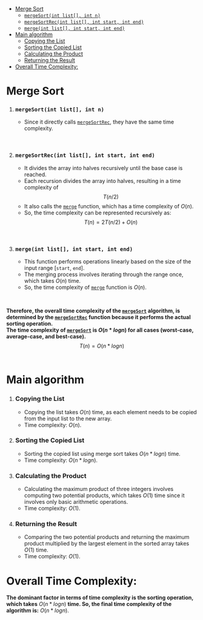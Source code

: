 <!--toc:start-->
- [Merge Sort](#merge-sort)
  - [`mergeSort(int list[], int n)`](#mergesortint-list-int-n)
  - [`mergeSortRec(int list[], int start, int end)`](#mergesortrecint-list-int-start-int-end)
  - [`merge(int list[], int start, int end)`](#mergeint-list-int-start-int-end)
- [Main algorithm](#calculating-the-product)
  - [Copying the List](#copying-the-list)
  - [Sorting the Copied List](#sorting-the-copied-list)
  - [Calculating the Product](#calculating-the-product)
  - [Returning the Result](#returning-the-result)
- [Overall Time Complexity:](#overall-time-complexity)
<!--toc:end-->

# Merge Sort

1. ### `mergeSort(int list[], int n)`
   - Since it directly calls [`mergeSortRec`](#mergesortrecint-list-int-start-int-end), they have the same time complexity.
<br>

2. ### `mergeSortRec(int list[], int start, int end)`
   - It divides the array into halves recursively until the base case is reached.
   - Each recursion divides the array into halves, resulting in a time complexity of
   $$T(n/2)$$
   - It also calls the [`merge`](#mergeint-list-int-start-int-end) function, which has a time complexity of $O(n)$.
   - So, the time complexity can be represented recursively as:
   $$T(n) = 2T(n/2) + O(n)$$
<br>

3. ### `merge(int list[], int start, int end)`
   - This function performs operations linearly based on the size of the input range [`start`, `end`].<br>
   - The merging process involves iterating through the range once, which takes $O(n)$ time.<br>
   - So, the time complexity of [`merge`](#mergeint-list-int-start-int-end) function is $O(n)$.
<br>

**Therefore, the overall time complexity of the [`mergeSort`](#merge-sort) algorithm, is determined by the [`mergeSortRec`](#mergesortrecint-list-int-start-int-end) function because it performs the actual sorting operation.<br>
The time complexity of [`mergeSort`](#merge-sort) is $O(n*log n)$ for all cases (worst-case, average-case, and best-case).**
$$T(n) = O(n*log n)$$
<br>

# Main algorithm

1. ### Copying the List
   - Copying the list takes $O(n)$ time, as each element needs to be copied from the input list to the new array.
   - Time complexity: $O(n)$.

2. ### Sorting the Copied List
   - Sorting the copied list using merge sort takes $O(n*log n)$ time.
   - Time complexity: $O(n*log n)$.

3. ### Calculating the Product
   - Calculating the maximum product of three integers involves computing two potential products,
     which takes $O(1)$ time since it involves only basic arithmetic operations.
   - Time complexity: $O(1)$.

4. ### Returning the Result
   - Comparing the two potential products and returning the maximum product multiplied by the largest element
     in the sorted array takes $O(1)$ time.
   - Time complexity: $O(1)$.


# Overall Time Complexity:
**The dominant factor in terms of time complexity is the sorting operation, which takes** $O(n*log n)$ **time.
So, the final time complexity of the algorithm is:** $O(n*log n)$.
